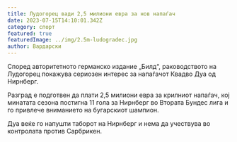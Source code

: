 ```yaml
---
title: Лудогорец вади 2,5 милиони евра за нов напаѓач
date: 2023-07-15T14:10:01.342Z
category: спорт
featured: true
featuredImage: ../img/2.5m-ludogradec.jpg
author: Вардарски
---
```

Според авторитетното германско издание „Билд“, раководството на Лудогорец покажува сериозен интерес за напаѓачот Квадво Дуа од Нирнберг.

Разград е подготвен да плати 2,5 милиони евра за крилниот напаѓач, кој минатата сезона постигна 11 гола за Нирнберг во Втората Бундес лига и го привлече вниманието на бугарскиот шампион.

Дуа веќе го напушти таборот на Нирнберг и нема да учествува во контролата против Сарбрикен.